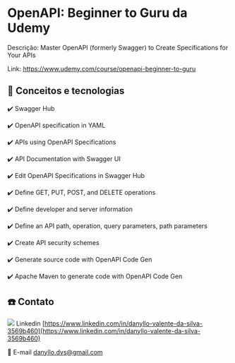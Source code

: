 
# OpenAPI: Beginner to Guru da Udemy

Descrição: Master OpenAPI (formerly Swagger) to Create Specifications for Your APIs

Link: https://www.udemy.com/course/openapi-beginner-to-guru


## :rocket: Conceitos e tecnologias

✔️ Swagger Hub

✔️ OpenAPI specification in YAML

✔️ APIs using OpenAPI Specifications

✔️ API Documentation with Swagger UI

✔️ Edit OpenAPI Specifications in Swagger Hub

✔️ Define GET, PUT, POST, and DELETE operations

✔️ Define developer and server information

✔️ Define an API path, operation, query parameters, path parameters

✔️ Create API security schemes

✔️ Generate source code with OpenAPI Code Gen

✔️ Apache Maven to generate code with OpenAPI Code Gen

## :phone: Contato

<img src="https://github.com/paulrobertlloyd/socialmediaicons/blob/main/linkedin-16x16.png?raw=true" /> Linkedin [https://www.linkedin.com/in/danyllo-valente-da-silva-3569b460](https://www.linkedin.com/in/danyllo-valente-da-silva-3569b460)

:postbox: E-mail [danyllo.dvs@gmail.com](danyllo.dvs@gmail.com)
